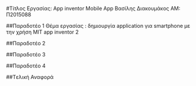 ﻿#Τίτλος Εργασίας: App inventor Mobile App 
Βασίλης Διακουμάκος
ΑΜ: Π2015088

##Παραδοτέο 1
Θέμα εργασίας : δημιουργία application για smartphone με την χρήση MIT app inventor 2

##Παραδοτέο 2


##Παραδοτέο 3


##Παραδοτέο 4


##Tελική Αναφορά

